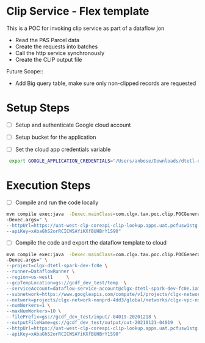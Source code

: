 # Clip Service - Flex template

This is a POC for invoking clip service as part of a dataflow jon

- Read the PAS Parcel data
- Create the requests into batches
- Call the http service synchronously
- Create the CLIP output file

Future Scope::
- Add Big query table, make sure only non-clipped records are requested



# Setup Steps

- [ ] Setup and authenticate Google cloud account

- [ ] Setup bucket for the application

- [ ] Set the cloud app credentials variable
```bash      
 export GOOGLE_APPLICATION_CREDENTIALS="/Users/anbose/Downloads/dtetl-dev.json"
 ```

# Execution Steps

- [ ] Compile and run the code locally

```bash
mvn compile exec:java  -Dexec.mainClass=com.clgx.tax.poc.clip.POCGenerateClipFlexTemplate \
-Dexec.args=" \
--httpUrl=https://uat-west-clp-coreapi-clip-lookup.apps.uat.pcfusw1stg.solutions.corelogic.com/search/apn \
--apiKey=xAbaGhS2orRCICWSAYiKXfBUHBrY1S90"
```
- [ ] Compile the code and export the dataflow template to cloud
```bash
mvn compile exec:java  -Dexec.mainClass=com.clgx.tax.poc.clip.POCGenerateClipFlexTemplate \
-Dexec.args=" \
--project=clgx-dtetl-spark-dev-fc0e \
--runner=DataflowRunner \
--region=us-west1     \
--gcpTempLocation=gs://gcdf_dev_test/temp  \
--serviceAccount=dataflow-service-account@clgx-dtetl-spark-dev-fc0e.iam.gserviceaccount.com     \
--subnetwork=https://www.googleapis.com/compute/v1/projects/clgx-network-nonprd-4dd3/regions/us-west1/subnetworks/clgx-app-us-w1-app-dev-subnet     \
--network=projects/clgx-network-nonprd-4dd3/global/networks/clgx-vpc-nonprd     \
--numWorkers=1 \
--maxNumWorkers=10 \
--filePrefix=gs://gcdf_dev_test/input/-04019-20201218 \
--outputFileName=gs://gcdf_dev_test/output/out-20210121-04019  \
--httpUrl=https://uat-west-clp-coreapi-clip-lookup.apps.uat.pcfusw1stg.solutions.corelogic.com/search/apn \
--apiKey=xAbaGhS2orRCICWSAYiKXfBUHBrY1S90"
```




